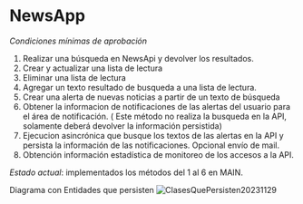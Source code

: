 # NewsApp
_Condiciones mínimas de aprobación_
1. Realizar una búsqueda en NewsApi y devolver los resultados.
2. Crear y actualizar una lista de lectura        
3. Eliminar una lista de lectura
4. Agregar un texto resultado de busqueda a una lista de lectura.
5. Crear una alerta de nuevas noticias a partir de un texto de búsqueda
6. Obtener la informacion de notificaciones de las alertas del usuario para el área de notificación. ( Este método no realiza la busqueda en la API, solamente deberá devolver la información persistida)
7. Ejecucion asincrónica que busque los textos de las alertas en la API y persista la información de las notificaciones. Opcional envío de mail.
8. Obtención información estadística de monitoreo de los accesos a la API.

_Estado actual_: implementados los métodos del 1 al 6 en MAIN. 

Diagrama con Entidades que persisten ![ClasesQuePersisten20231129](https://github.com/DesarrolloDeSW/NewsApp/assets/116580627/18d8f059-90b8-4961-8f91-cf7c38edc8e3)
